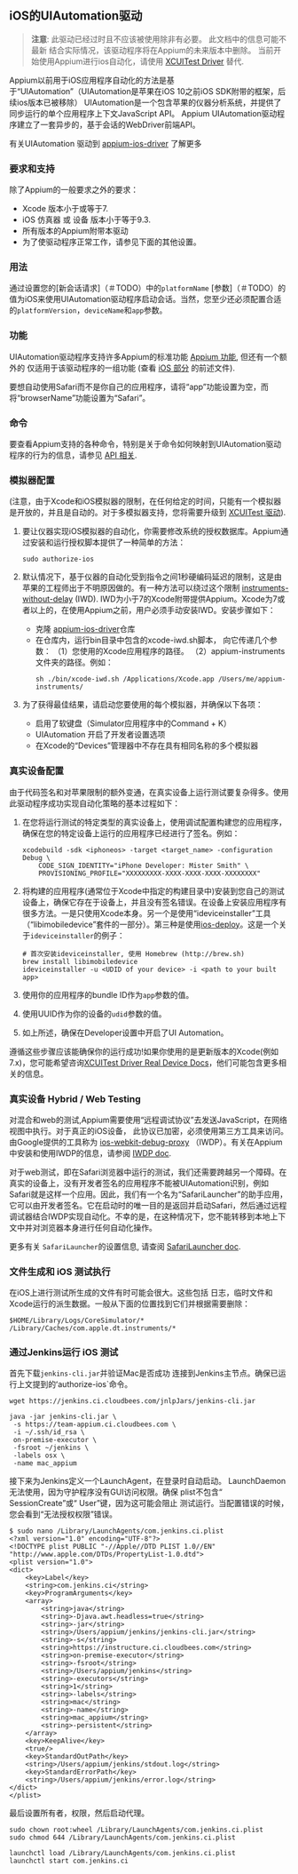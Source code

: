 ## iOS的UIAutomation驱动

> **注意**: 此驱动已经过时且不应该被使用除非有必要。 此文档中的信息可能不最新
>结合实际情况，该驱动程序将在Appium的未来版本中删除。
> 当前开始使用Appium进行ios自动化，请使用 [XCUITest
> Driver](/docs/cn/drivers/ios-xcuitest.md) 替代.

Appium以前用于iOS应用程序自动化的方法是基于“UIAutomation”（UIAutomation是苹果在iOS 10之前iOS SDK附带的框架，后续ios版本已被移除）
UIAutomation是一个包含苹果的仪器分析系统，并提供了同步运行的单个应用程序上下文JavaScript API。
Appium UIAutomation驱动程序建立了一套异步的，基于会话的WebDriver前端API。


有关UIAutomation 驱动到
[appium-ios-driver](https://github.com/appium/appium-ios-driver) 了解更多

### 要求和支持

除了Appium的一般要求之外的要求：

* Xcode 版本小于或等于7.
* iOS 仿真器 或 设备 版本小于等于9.3.
* 所有版本的Appium附带本驱动
* 为了使驱动程序正常工作，请参见下面的其他设置。

### 用法


通过设置您的[新会话请求]（＃TODO）中的`platformName` [参数]（＃TODO）的值为iOS来使用UIAutomation驱动程序启动会话。当然，您至少还必须配置合适的`platformVersion`，`deviceName`和`app`参数。


### 功能

UIAutomation驱动程序支持许多Appium的标准功能 [Appium
功能](/docs/cn/writing-running-appium/caps.md), 但还有一个额外的
仅适用于该驱动程序的一组功能 (查看 [iOS
部分](/docs/cn/writing-running-appium/caps.md#ios-only) 
的前述文件).


要想自动使用Safari而不是你自己的应用程序，请将“app”功能设置为空，而将“browserName”功能设置为“Safari”。
### 命令

要查看Appium支持的各种命令，特别是关于命令如何映射到UIAutomation驱动程序的行为的信息，请参见 [API
相关](#TODO).

### 模拟器配置

(注意，由于Xcode和iOS模拟器的限制，在任何给定的时间，只能有一个模拟器是开放的，并且是自动的。对于多模拟器支持，您将需要升级到 [XCUITest 驱动](ios-xcuitest.md)).

1. 要让仪器实现iOS模拟器的自动化，你需要修改系统的授权数据库。Appium通过安装和运行授权脚本提供了一种简单的方法：
    ```
    sudo authorize-ios
    ```

1. 默认情况下，基于仪器的自动化受到指令之间1秒硬编码延迟的限制，这是由苹果的工程师出于不明原因做的。有一种方法可以绕过这个限制
   [instruments-without-delay](https://github.com/facebookarchive/instruments-without-delay)
   (IWD). IWD为小于7的Xcode附带提供Appium。Xcode为7或者以上的，在使用Appium之前，用户必须手动安装IWD。安装步骤如下：

    * 克隆 [appium-ios-driver](https://github.com/appium/appium-ios-driver)仓库
    * 在仓库内，运行bin目录中包含的xcode-iwd.sh脚本，
      向它传递几个参数：
      （1）您使用的Xcode应用程序的路径。 
      （2）appium-instruments文件夹的路径。例如： 
        ```
        sh ./bin/xcode-iwd.sh /Applications/Xcode.app /Users/me/appium-instruments/
        ```

1. 为了获得最佳结果，请启动您要使用的每个模拟器，并确保以下各项：

    * 启用了软键盘（Simulator应用程序中的Command + K）
    * UIAutomation 开启了开发者设置选项
    * 在Xcode的“Devices”管理器中不存在具有相同名称的多个模拟器

### 真实设备配置

由于代码签名和对苹果限制的额外变通，在真实设备上运行测试要复杂得多。使用此驱动程序成功实现自动化策略的基本过程如下：

1. 在您将运行测试的特定类型的真实设备上，使用调试配置构建您的应用程序，确保在您的特定设备上运行的应用程序已经进行了签名。例如：

    ```
    xcodebuild -sdk <iphoneos> -target <target_name> -configuration Debug \
        CODE_SIGN_IDENTITY="iPhone Developer: Mister Smith" \
        PROVISIONING_PROFILE="XXXXXXXXX-XXXX-XXXX-XXXX-XXXXXXXX"
    ```

1. 将构建的应用程序(通常位于Xcode中指定的构建目录中)安装到您自己的测试设备上，确保它存在于设备上，并且没有签名错误。在设备上安装应用程序有很多方法。一是只使用Xcode本身。另一个是使用“ideviceinstaller”工具（“libimobiledevice”套件的一部分）。第三种是使用[ios-deploy](https://npmjs.org/package/ios-deploy)。这是一个关于`ideviceinstaller`的例子：

    ```
    # 首次安装ideviceinstaller, 使用 Homebrew (http://brew.sh)
    brew install libimobiledevice
    ideviceinstaller -u <UDID of your device> -i <path to your built app>
    ```

1. 使用你的应用程序的bundle ID作为`app`参数的值。
1. 使用UUID作为你的设备的`udid`参数的值。
1. 如上所述，确保在Developer设置中开启了UI Automation。 

遵循这些步骤应该能确保你的运行成功!如果你使用的是更新版本的Xcode(例如7.x)，您可能希望咨询[XCUITest
Driver Real Device Docs](/docs/cn/drivers/ios-xcuitest-real-devices.md)，他们可能包含更多相关的信息。

### 真实设备 Hybrid / Web Testing

对混合和web的测试,Appium需要使用“远程调试协议”去发送JavaScript，在网络视图中执行。对于真正的iOS设备，
此协议已加密，必须使用第三方工具来访问。由Google提供的工具称为
[ios-webkit-debug-proxy](https://github.com/google/ios-webkit-debug-proxy)
（IWDP）。有关在Appium中安装和使用IWDP的信息，请参阅
[IWDP doc](/docs/cn/writing-running-appium/web/ios-webkit-debug-proxy.md).

对于web测试，即在Safari浏览器中运行的测试，我们还需要跨越另一个障碍。在真实的设备上，没有开发者签名的应用程序不能被UIAutomation识别，例如Safari就是这样一个应用。因此，我们有一个名为“SafariLauncher”的助手应用，它可以由开发者签名。它在启动时的唯一目的是返回并启动Safari，然后通过远程调试器结合IWDP实现自动化。不幸的是，在这种情况下，您不能转移到本地上下文中并对浏览器本身进行任何自动化操作。


更多有关 `SafariLauncher`的设置信息, 请查阅 [SafariLauncher
doc](/docs/cn/drivers/ios-uiautomation-safari-launcher.md).

### 文件生成和 iOS 测试执行

在iOS上进行测试所生成的文件有时可能会很大。这些包括
日志，临时文件和Xcode运行的派生数据。一般从下面的位置找到它们并根据需要删除：

```
$HOME/Library/Logs/CoreSimulator/*
/Library/Caches/com.apple.dt.instruments/*
```

### 通过Jenkins运行 iOS 测试

首先下载`jenkins-cli.jar`并验证Mac是否成功
连接到Jenkins主节点。确保已运行上文提到的ʻauthorize-ios`命令。
```
wget https://jenkins.ci.cloudbees.com/jnlpJars/jenkins-cli.jar

java -jar jenkins-cli.jar \
 -s https://team-appium.ci.cloudbees.com \
 -i ~/.ssh/id_rsa \
 on-premise-executor \
 -fsroot ~/jenkins \
 -labels osx \
 -name mac_appium
```

接下来为Jenkins定义一个LaunchAgent，在登录时自动启动。
LaunchDaemon无法使用，因为守护程序没有GUI访问权限。确保
plist不包含“ SessionCreate”或“ User”键，因为这可能会阻止
测试运行。当配置错误的时候，您会看到“无法授权权限”错误。

```
$ sudo nano /Library/LaunchAgents/com.jenkins.ci.plist
<?xml version="1.0" encoding="UTF-8"?>
<!DOCTYPE plist PUBLIC "-//Apple//DTD PLIST 1.0//EN" "http://www.apple.com/DTDs/PropertyList-1.0.dtd">
<plist version="1.0">
<dict>
    <key>Label</key>
    <string>com.jenkins.ci</string>
    <key>ProgramArguments</key>
    <array>
        <string>java</string>
        <string>-Djava.awt.headless=true</string>
        <string>-jar</string>
        <string>/Users/appium/jenkins/jenkins-cli.jar</string>
        <string>-s</string>
        <string>https://instructure.ci.cloudbees.com</string>
        <string>on-premise-executor</string>
        <string>-fsroot</string>
        <string>/Users/appium/jenkins</string>
        <string>-executors</string>
        <string>1</string>
        <string>-labels</string>
        <string>mac</string>
        <string>-name</string>
        <string>mac_appium</string>
        <string>-persistent</string>
    </array>
    <key>KeepAlive</key>
    <true/>
    <key>StandardOutPath</key>
    <string>/Users/appium/jenkins/stdout.log</string>
    <key>StandardErrorPath</key>
    <string>/Users/appium/jenkins/error.log</string>
</dict>
</plist>
```


最后设置所有者，权限，然后启动代理。

```
sudo chown root:wheel /Library/LaunchAgents/com.jenkins.ci.plist
sudo chmod 644 /Library/LaunchAgents/com.jenkins.ci.plist

launchctl load /Library/LaunchAgents/com.jenkins.ci.plist
launchctl start com.jenkins.ci
```
